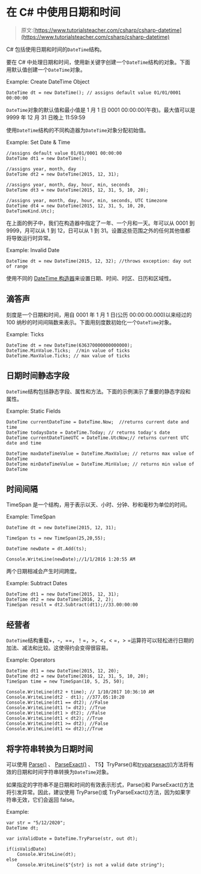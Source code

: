 # 在 C# 中使用日期和时间

> 原文:[https://www.tutorialsteacher.com/csharp/csharp-datetime](https://www.tutorialsteacher.com/csharp/csharp-datetime)

C# 包括使用日期和时间的`DateTime`结构。

要在 C# 中处理日期和时间，使用新关键字创建一个`DateTime`结构的对象。下面用默认值创建一个`DateTime`对象。

Example: Create DateTime Object

```
DateTime dt = new DateTime(); // assigns default value 01/01/0001 00:00:00 
```

`DateTime`对象的默认值和最小值是 1 月 1 日 0001 00:00:00(午夜)。最大值可以是 9999 年 12 月 31 日晚上 11:59:59

使用`DateTime`结构的不同构造器为`DateTime`对象分配初始值。

Example: Set Date & Time

```
//assigns default value 01/01/0001 00:00:00
DateTime dt1 = new DateTime(); 

//assigns year, month, day
DateTime dt2 = new DateTime(2015, 12, 31); 

//assigns year, month, day, hour, min, seconds
DateTime dt3 = new DateTime(2015, 12, 31, 5, 10, 20);

//assigns year, month, day, hour, min, seconds, UTC timezone
DateTime dt4 = new DateTime(2015, 12, 31, 5, 10, 20, DateTimeKind.Utc); 
```

在上面的例子中，我们在构造器中指定了一年、一个月和一天。年可以从 0001 到 9999，月可以从 1 到 12，日可以从 1 到 31。设置这些范围之外的任何其他值都将导致运行时异常。

Example: Invalid Date

```
DateTime dt = new DateTime(2015, 12, 32); //throws exception: day out of range 
```

使用不同的 [DateTime 构造器](https://docs.microsoft.com/en-us/dotnet/api/system.datetime?view=netframework-4.8#constructors)来设置日期、时间、时区、日历和区域性。

## 滴答声

刻度是一个日期和时间，用自 0001 年 1 月 1 日(公历 00:00:00.000)以来经过的 100 纳秒的时间间隔数来表示。下面用刻度数初始化一个`DateTime`对象。

Example: Ticks

```
DateTime dt = new DateTime(636370000000000000); 
DateTime.MinValue.Ticks;  //min value of ticks
DateTime.MaxValue.Ticks; // max value of ticks 
```

## 日期时间静态字段

`DateTime`结构包括静态字段、属性和方法。下面的示例演示了重要的静态字段和属性。

Example: Static Fields

```
DateTime currentDateTime = DateTime.Now;  //returns current date and time
DateTime todaysDate = DateTime.Today; // returns today's date
DateTime currentDateTimeUTC = DateTime.UtcNow;// returns current UTC date and time

DateTime maxDateTimeValue = DateTime.MaxValue; // returns max value of DateTime
DateTime minDateTimeValue = DateTime.MinValue; // returns min value of DateTime 
```

## 时间间隔

TimeSpan 是一个结构，用于表示以天、小时、分钟、秒和毫秒为单位的时间。

Example: TimeSpan

```
DateTime dt = new DateTime(2015, 12, 31);

TimeSpan ts = new TimeSpan(25,20,55);

DateTime newDate = dt.Add(ts);

Console.WriteLine(newDate);//1/1/2016 1:20:55 AM 
```

两个日期相减会产生时间跨度。

Example: Subtract Dates

```
DateTime dt1 = new DateTime(2015, 12, 31); 
DateTime dt2 = new DateTime(2016, 2, 2);
TimeSpan result = dt2.Subtract(dt1);//33.00:00:00 
```

## 经营者

`DateTime`结构重载+，-，==，！=，>，<，< =，> =运算符可以轻松进行日期的加法、减法和比较。这使得约会变得很容易。

Example: Operators

```
DateTime dt1 = new DateTime(2015, 12, 20);
DateTime dt2 = new DateTime(2016, 12, 31, 5, 10, 20); 
TimeSpan time = new TimeSpan(10, 5, 25, 50);

Console.WriteLine(dt2 + time); // 1/10/2017 10:36:10 AM
Console.WriteLine(dt2 - dt1); //377.05:10:20
Console.WriteLine(dt1 == dt2); //False
Console.WriteLine(dt1 != dt2); //True
Console.WriteLine(dt1 > dt2); //False
Console.WriteLine(dt1 < dt2); //True
Console.WriteLine(dt1 >= dt2); //False
Console.WriteLine(dt1 <= dt2);//True 
```

## 将字符串转换为日期时间

可以使用 [Parse()](https://docs.microsoft.com/en-us/dotnet/api/system.datetime.parse?view=netframework-4.8) 、 [ParseExact()](https://docs.microsoft.com/en-us/dotnet/api/system.datetime.parseexact?view=netframework-4.8) 、 T5】TryParse()和[tryparsexact()](https://docs.microsoft.com/en-us/dotnet/api/system.datetime.tryparseexact?view=netframework-4.8)方法将有效的日期和时间字符串转换为`DateTime`对象。

如果指定的字符串不是日期和时间的有效表示形式，Parse()和 ParseExact()方法将引发异常。因此，建议使用 TryParse()或 TryParseExact()方法，因为如果字符串无效，它们会返回 false。

Example:

```
var str = "5/12/2020";
DateTime dt;

var isValidDate = DateTime.TryParse(str, out dt);

if(isValidDate)
    Console.WriteLine(dt);
else
    Console.WriteLine($"{str} is not a valid date string"); 
```